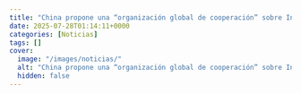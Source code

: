 ```yaml
---
title: "China propone una “organización global de cooperación” sobre Inteligencia Artificial"
date: 2025-07-28T01:14:11+0000
categories: [Noticias]
tags: []
cover:
  image: "/images/noticias/"
  alt: "China propone una “organización global de cooperación” sobre Inteligencia Artificial"
  hidden: false
---
```



